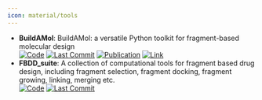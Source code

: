 ```yaml
---
icon: material/tools
---
```


- **BuildAMol**: BuildAMol: a versatile Python toolkit for fragment-based molecular design  
		[![Code](https://img.shields.io/github/stars/NoahHenrikKleinschmidt/buildamol?style=for-the-badge&logo=github)](https://github.com/NoahHenrikKleinschmidt/buildamol) [![Last Commit](https://img.shields.io/github/last-commit/NoahHenrikKleinschmidt/buildamol?style=for-the-badge&logo=github)](https://github.com/NoahHenrikKleinschmidt/buildamol) [![Publication](https://img.shields.io/badge/Publication-Citations:1-blue?style=for-the-badge&logo=bookstack)](https://doi.org/10.1186/s13321-024-00900-6) [![Link](https://img.shields.io/badge/Link-offline-red?style=for-the-badge&logo=xamarin&logoColor=red)](https://biobuild.readthedocs.io/) 
- **FBDD_suite**: A collection of computational tools for fragment based drug design, including fragment selection, fragment docking, fragment growing, linking, merging etc.  
		[![Code](https://img.shields.io/github/stars/KeenThera/FBDD_suite?style=for-the-badge&logo=github)](https://github.com/KeenThera/FBDD_suite) [![Last Commit](https://img.shields.io/github/last-commit/KeenThera/FBDD_suite?style=for-the-badge&logo=github)](https://github.com/KeenThera/FBDD_suite) 
